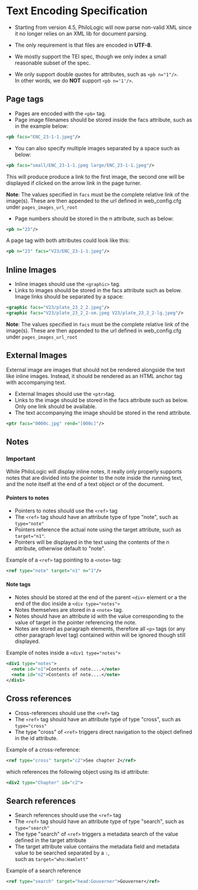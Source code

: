 # Text Encoding Specification #

* Starting from version 4.5, PhiloLogic will now parse non-valid XML since it no longer relies on an XML lib for document parsing.

* The only requirement is that files are encoded in **UTF-8**.

* We mostly support the TEI spec, though we only index a small reasonable subset of the spec.

* We only support double quotes for attributes, such as `<pb n="1"/>`.<br>
In other words, we do **NOT** support `<pb n='1'/>`.

## Page tags ##
* Pages are encoded with the `<pb>` tag.
* Page image filenames should be stored inside the facs attribute, such as in the example below:

```xml
<pb facs="ENC_23-1-1.jpeg"/>
```

* You can also specify multiple images separated by a space such as below:

```xml
<pb facs="small/ENC_23-1-1.jpeg large/ENC_23-1-1.jpeg"/>
```
This will produce produce a link to the first image, the second one will be displayed if clicked on the arrow link in the page turner.

**Note**: The values specified in `facs` must be the complete relative link of the image(s). These are then appended to the url defined in web_config.cfg under `pages_images_url_root`

* Page numbers should be stored in the n attribute, such as below:
```xml
<pb n="23"/>
```

A page tag with both attributes could look like this:
```xml
<pb n="23" facs="V23/ENC_23-1-1.jpeg"/>
```

## Inline Images ##
* Inline images should use the `<graphic>` tag.
* Links to images should be stored in the facs attribute such as below. Image links should be separated by a space:
```xml
<graphic facs="V23/plate_23_2_2.jpeg"/>
<graphic facs="V23/plate_23_2_2-sm.jpeg V23/plate_23_2_2-lg.jpeg"/>
```
**Note**: The values specified in `facs` must be the complete relative link of the image(s). These are then appended to the url defined in web_config.cfg under `pages_images_url_root`

## External Images ##
External image are images that should not be rendered alongside the text like inline images. Instead, it should be rendered as an HTML anchor tag with accompanying text.
* External Images should use the `<ptr>`tag.
* Links to the image should be stored in the facs attribute such as below. Only one link should be available.
* The text accompanying the image should be stored in the rend attribute.
```xml
<ptr facs="0000c.jpg" rend="[000c]"/>
```
## Notes ##
### Important ###
While PhiloLogic will display inline notes, it really only properly supports notes
that are divided into the pointer to the note inside the running text, and the note
itself at the end of a text object or of the document.

#### Pointers to notes ####
* Pointers to notes should use the `<ref>` tag
* The `<ref>` tag should have an attribute type of type "note", such as `type="note"`
* Pointers reference the actual note using the target attribute, such as `target="n1"`.
* Pointers will be displayed in the text using the contents of the n attribute, otherwise default to "note".


Example of a `<ref>` tag pointing to a `<note>` tag:
```xml
<ref type="note" target="n1" n="1"/>
```
#### Note tags ####
* Notes should be stored at the end of the parent `<div>` element or a the end of the doc inside a `<div type="notes">`
* Notes themselves are stored in a `<note>` tag.
* Notes should have an attribute id with the value corresponding to the value of target in the pointer referencing the note.
* Notes are stored as paragraph elements, therefore all `<p>` tags (or any other paragraph level tag) contained within will be ignored though still displayed.

Example of notes inside a `<div1 type="notes">`
```xml
<div1 type="notes">
  <note id="n1">Contents of note....</note>
  <note id="n2">Contents of note....</note>
</div1>
```

## Cross references ##
* Cross-references should use the `<ref>` tag
* The `<ref>` tag should have an attribute type of type "cross", such as `type="cross"`
* The type "cross" of `<ref>` triggers direct navigation to the object defined in the id attribute.

Example of a cross-reference:
```xml
<ref type="cross" target="c2">See chapter 2</ref>
```
which  references the following object using its id attribute:
```xml
<div2 type="Chapter" id="c2">
```

## Search references ##
* Search references should use the `<ref>` tag
* The `<ref>` tag should have an attribute type of type "search", such as `type="search"`
* The type "search" of `<ref>` triggers a metadata search of the value defined in the target attribute
* The target attribute value contains the metadata field and metadata value to be searched separated by a `:`,<br>
such as `target="who:Hamlett"`

Example of a search reference
```xml
<ref type="search" target="head:Gouverner">Gouverner</ref>
```
